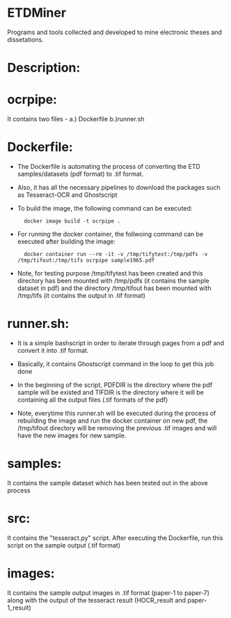 # ETDMiner
Programs and tools collected and developed to mine electronic theses and dissetations.

# Description:

# ocrpipe:
It contains two files - a.) Dockerfile b.)runner.sh
# Dockerfile:
 
- The Dockerfile is automating the process of converting the ETD samples/datasets (pdf format) to .tif format.
	
- Also, it has all the necessary pipelines to download the packages such as Tesseract-OCR and Ghostscript
	
- To build the image, the following command can be executed: 
		
		docker image build -t ocrpipe .
	
- For running the docker container, the follwoing command can be executed after building the image:
		
		docker container run --rm -it -v /tmp/tifytest:/tmp/pdfs -v /tmp/tifout:/tmp/tifs ocrpipe sample1965.pdf
	
- Note, for testing purpose /tmp/tifytest has been created and this directory has been mounted with /tmp/pdfs (it contains the sample dataset in pdf) and the directory /tmp/tifout has been mounted with /tmp/tifs (it contains the output in .tif format)
# runner.sh:
	
- It is a simple bashscript in order to iterate through pages from a pdf and convert it into .tif format.
	
- Basically, it contains Ghostscript command in the loop to get this job done
	
- In the beginning of the script, PDFDIR is the directory where the pdf sample will be existed and TIFDIR is the directory where it will be containing all the output files (.tif formats of the pdf)
	
- Note, everytime this runner.sh will be executed during the process of rebuilding the image and run the docker container on new pdf,
the /tmp/tifout directory will be removing the previous .tif images and will have the new images for new sample.

# samples:
It contains the sample dataset which has been tested out in the above process

# src:
It contains the "tesseract.py" script. After executing the Dockerfile, run this script on the sample output (.tif format)

# images:
It contains the sample output images in .tif format (paper-1 to paper-7) along with the output of the tesseract result (HOCR_result and paper-1_result)   
	
	
		
